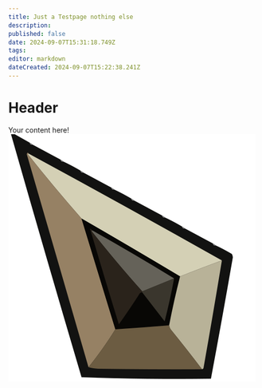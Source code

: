 ```yaml
---
title: Just a Testpage nothing else
description: 
published: false
date: 2024-09-07T15:31:18.749Z
tags: 
editor: markdown
dateCreated: 2024-09-07T15:22:38.241Z
---
```


# Header
Your content here!
![pointer.svg](/icons/pointer.svg)